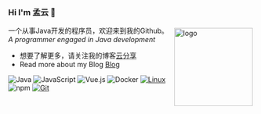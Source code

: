 ### Hi I'm 孟云 👋

<img src="https://github-readme-stats.vercel.app/api?username=myfieewifi&show_icons=true" alt="logo" height="160" align="right" style="margin: 5px; margin-bottom: 20px;"/>

一个从事Java开发的程序员，欢迎来到我的Github。 *A programmer engaged in Java development*

- 想要了解更多，请关注我的博客[云分享](http://www.cloudhs.cn)
- Read more about my Blog [Blog](http://www.cloudhs.cn)

![Java](https://img.shields.io/badge/-Java-007396?style=flat-square&logo=java&logoColor=ffffff)
![JavaScript](https://img.shields.io/badge/JavaScript-F7DF1E?style=flat-square&logo=JavaScript&logoColor=ffffff)
![Vue.js](https://img.shields.io/badge/-Vue.js-4FC08D?style=flat-square&logo=Vue.js&logoColor=ffffff)
![Docker](https://img.shields.io/badge/Docker-2496ED?style=flat-square&logo=docker&logoColor=ffffff)
[![Linux](https://img.shields.io/badge/-Linux-333333?style=flat-square&logo=linux&logoColor=white)](https://www.linuxfoundation.org/)
![npm](https://img.shields.io/badge/-NPM-CB3837?style=flat-square&logo=npm&logoColor=white)
[![Git](https://img.shields.io/badge/-Git-f05032?style=flat-square&logo=git&logoColor=white)](https://git-scm.com/)
